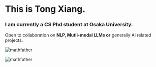 <h1 align="left">This is Tong Xiang.</h1>
<h3 align="left">I am currently a CS Phd student at Osaka University.</h3>

Open to collaboration on **NLP, Mutli-modal LLMs or** generally AI related projects.

<p align="left">
</p>

<p><img align="center" src="https://github-readme-stats.vercel.app/api?username=mathfather&show_icons=true&locale=en" alt="mathfather" /></p>
<p align="left"> <img src="https://komarev.com/ghpvc/?username=mathfather&label=Profile%20views&color=0e75b6&style=flat" alt="mathfather" /> </p>
